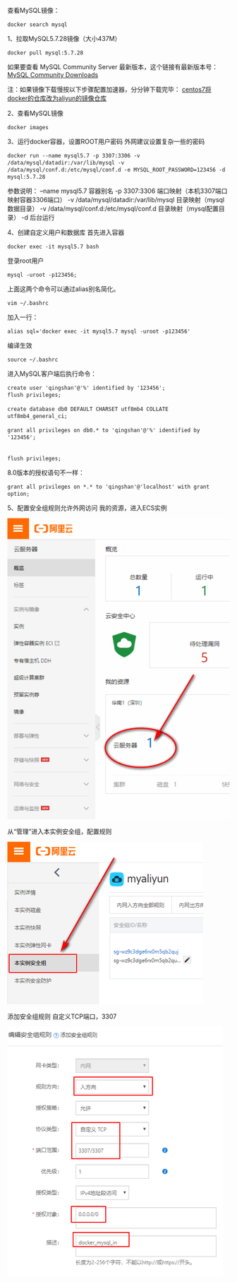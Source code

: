 查看MySQL镜像：

```
docker search mysql
```

1、拉取MySQL5.7.28镜像（大小437M）

```
docker pull mysql:5.7.28
```

如果要查看 MySQL Community Server 最新版本，这个链接有最新版本号：
[MySQL Community Downloads](https://dev.mysql.com/downloads/mysql/)

注：如果镜像下载慢按以下步骤配置加速器，分分钟下载完毕：
[centos7将docker的仓库改为aliyun的镜像仓库](https://jingyan.baidu.com/article/9989c7468251caf648ecfe87.html)

2、查看MySQL镜像

```
docker images
```

3、运行docker容器，设置ROOT用户密码
外网建议设置复杂一些的密码

```
docker run --name mysql5.7 -p 3307:3306 -v /data/mysql/datadir:/var/lib/mysql -v /data/mysql/conf.d:/etc/mysql/conf.d -e MYSQL_ROOT_PASSWORD=123456 -d mysql:5.7.28
```

参数说明：
–name mysql5.7 容器别名
-p 3307:3306 端口映射（本机3307端口映射容器3306端口）
-v /data/mysql/datadir:/var/lib/mysql 目录映射（mysql数据目录）
-v /data/mysql/conf.d:/etc/mysql/conf.d 目录映射（mysql配置目录）
-d 后台运行

4、创建自定义用户和数据库
首先进入容器

```
docker exec -it mysql5.7 bash
```

登录root用户

```
mysql -uroot -p123456;
```

上面这两个命令可以通过alias别名简化。

```
vim ~/.bashrc
```

加入一行：

```
alias sql='docker exec -it mysql5.7 mysql -uroot -p123456'
```

编译生效

```
source ~/.bashrc
```

进入MySQL客户端后执行命令：

```
create user 'qingshan'@'%' identified by '123456';
flush privileges;

create database db0 DEFAULT CHARSET utf8mb4 COLLATE utf8mb4_general_ci;

grant all privileges on db0.* to 'qingshan'@'%' identified by '123456';


flush privileges;
```

8.0版本的授权语句不一样：

```
grant all privileges on *.* to 'qingshan'@'localhost' with grant option;
```

5、配置安全组规则允许外网访问
我的资源，进入ECS实例

![20191124_223552.png](image/f04da2aa9d6d4a49867a2b7da7ccbeaa.png)

从“管理”进入本实例安全组，配置规则

![20191124_223751.png](image/20b890d70a3546c58e45a97bf4645f1b.png)

添加安全组规则
自定义TCP端口，3307

![20191124_223836.png](image/1b7ba2f6af87499fbb50450d21ce2bf3.png)